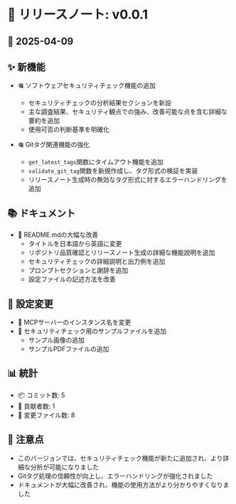 # 🚀 リリースノート: v0.0.1

## 📅 2025-04-09

## ✨ 新機能
- 🎕 ソフトウェアセキュリティチェック機能の追加
  - セキュリティチェックの分析結果セクションを新設
  - 主な調査結果、セキュリティ観点での強み、改善可能な点を含む詳細な要約を追加
  - 使用可否の判断基準を明確化

- 🎕 Gitタグ関連機能の強化
  - `get_latest_tags`関数にタイムアウト機能を追加
  - `validate_git_tag`関数を新規作成し、タグ形式の検証を実装
  - リリースノート生成時の無効なタグ形式に対するエラーハンドリングを追加

## 📚 ドキュメント
- 📝 README.mdの大幅な改善
  - タイトルを日本語から英語に変更
  - リポジトリ品質確認とリリースノート生成の詳細な機能説明を追加
  - セキュリティチェックの詳細説明と出力例を追加
  - プロンプトセクションと謝辞を追加
  - 設定ファイルの記述方法を改善

## 🔧 設定変更
- 🔧 MCPサーバーのインスタンス名を変更
- 🔧 セキュリティチェック用のサンプルファイルを追加
  - サンプル画像の追加
  - サンプルPDFファイルの追加

## 📊 統計
- 📦 コミット数: 5
- 👥 貢献者数: 1
- 📄 変更ファイル数: 8

## 📝 注意点
- このバージョンでは、セキュリティチェック機能が新たに追加され、より詳細な分析が可能になりました
- Gitタグ処理の信頼性が向上し、エラーハンドリングが強化されました
- ドキュメントが大幅に改善され、機能の使用方法がより分かりやすくなりました 
